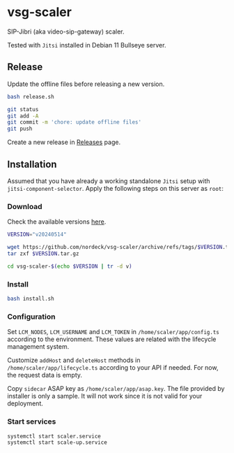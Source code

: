 # vsg-scaler

SIP-Jibri (aka video-sip-gateway) scaler.

Tested with `Jitsi` installed in Debian 11 Bullseye server.

## Release

Update the offline files before releasing a new version.

```bash
bash release.sh

git status
git add -A
git commit -m 'chore: update offline files'
git push
```

Create a new release in
[Releases](https://github.com/nordeck/vsg-scaler/releases) page.

## Installation

Assumed that you have already a working standalone `Jitsi` setup with
`jitsi-component-selector`. Apply the following steps on this server as `root`:

### Download

Check the available versions
[here](https://github.com/nordeck/vsg-scaler/releases).

```bash
VERSION="v20240514"

wget https://github.com/nordeck/vsg-scaler/archive/refs/tags/$VERSION.tar.gz
tar zxf $VERSION.tar.gz

cd vsg-scaler-$(echo $VERSION | tr -d v)
```

### Install

```bash
bash install.sh
```

### Configuration

Set `LCM_NODES`, `LCM_USERNAME` and `LCM_TOKEN` in `/home/scaler/app/config.ts`
according to the environment. These values are related with the lifecycle
management system.

Customize `addHost` and `deleteHost` methods in `/home/scaler/app/lifecycle.ts`
according to your API if needed. For now, the request data is empty.

Copy `sidecar` ASAP key as `/home/scaler/app/asap.key`. The file provided by
installer is only a sample. It will not work since it is not valid for your
deployment.

### Start services

```bash
systemctl start scaler.service
systemctl start scale-up.service
```
